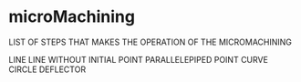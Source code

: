 # microMachining

LIST OF STEPS THAT MAKES THE OPERATION OF THE MICROMACHINING

LINE
LINE WITHOUT INITIAL POINT
PARALLELEPIPED
POINT
CURVE
CIRCLE
DEFLECTOR
